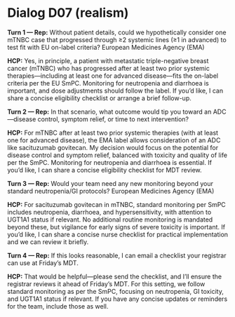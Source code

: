 # Dialog D07 (realism)

**Turn 1 — Rep:** Without patient details, could we hypothetically consider one mTNBC case that progressed through ≥2 systemic lines (≥1 in advanced) to test fit with EU on-label criteria? European Medicines Agency (EMA)

**HCP:**
Yes, in principle, a patient with metastatic triple-negative breast cancer (mTNBC) who has progressed after at least two prior systemic therapies—including at least one for advanced disease—fits the on-label criteria per the EU SmPC. Monitoring for neutropenia and diarrhoea is important, and dose adjustments should follow the label. If you’d like, I can share a concise eligibility checklist or arrange a brief follow-up.

**Turn 2 — Rep:** In that scenario, what outcome would tip you toward an ADC—disease control, symptom relief, or time to next intervention?

**HCP:**
For mTNBC after at least two prior systemic therapies (with at least one for advanced disease), the EMA label allows consideration of an ADC like sacituzumab govitecan. My decision would focus on the potential for disease control and symptom relief, balanced with toxicity and quality of life per the SmPC. Monitoring for neutropenia and diarrhoea is essential. If you’d like, I can share a concise eligibility checklist for MDT review.

**Turn 3 — Rep:** Would your team need any new monitoring beyond your standard neutropenia/GI protocols? European Medicines Agency (EMA)

**HCP:**
For sacituzumab govitecan in mTNBC, standard monitoring per SmPC includes neutropenia, diarrhoea, and hypersensitivity, with attention to UGT1A1 status if relevant. No additional routine monitoring is mandated beyond these, but vigilance for early signs of severe toxicity is important. If you’d like, I can share a concise nurse checklist for practical implementation and we can review it briefly.

**Turn 4 — Rep:** If this looks reasonable, I can email a checklist your registrar can use at Friday’s MDT.

**HCP:**
That would be helpful—please send the checklist, and I’ll ensure the registrar reviews it ahead of Friday’s MDT. For this setting, we follow standard monitoring as per the SmPC, focusing on neutropenia, GI toxicity, and UGT1A1 status if relevant. If you have any concise updates or reminders for the team, include those as well.
